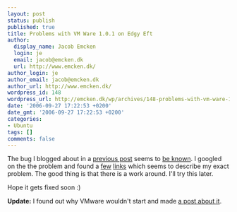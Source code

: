 ```yaml
---
layout: post
status: publish
published: true
title: Problems with VM Ware 1.0.1 on Edgy Eft
author:
  display_name: Jacob Emcken
  login: je
  email: jacob@emcken.dk
  url: http://www.emcken.dk/
author_login: je
author_email: jacob@emcken.dk
author_url: http://www.emcken.dk/
wordpress_id: 148
wordpress_url: http://emcken.dk/wp/archives/148-problems-with-vm-ware-101-on-edgy-eft.html
date: '2006-09-27 17:22:53 +0200'
date_gmt: '2006-09-27 17:22:53 +0200'
categories:
- Ubuntu
tags: []
comments: false
---
```

The bug I blogged about in a [previous post][1] seems to [be known][2]. I googled on the the problem and found a [few][3] [links][4] which seems to describe my exact problem. The good thing is that there is a work around. I'll try this later.

Hope it gets fixed soon :)

**Update:** I found out why VMware wouldn't start and made [a post about it][5].

[1]: 2006-09-25-a-few-problems-with-my-newly-installed-edgy.md
[2]: https://launchpad.net/distros/ubuntu/+source/hal/+bug/59232/
[3]: http://www.vmware.com/community/thread.jspa?messageID=480563
[4]: http://ubuntuforums.org/showthread.php?t=247350&amp;page=7
[5]: 2006-09-29-my-vmware-problem.md

